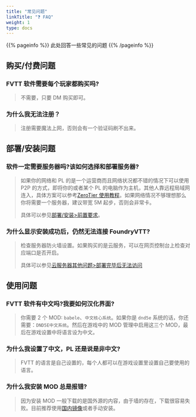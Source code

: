 ```yaml
---
title: "常见问题"
linkTitle: "❓ FAQ"
weight: 1
type: docs
---
```


{{% pageinfo %}}
此处回答一些常见的问题
{{% /pageinfo %}}

## 购买/付费问题

### FVTT 软件需要每个玩家都购买吗?
> 不需要，只要 DM 购买即可。

### 为什么我无法注册？
> 注册需要魔法上网，否则会有一个验证码刷不出来。

## 部署/安装问题

### 软件一定需要服务器吗?该如何选择和部署服务器?
> 如果你的网络和 PL 的是一个运营商而且网络状况都不错的情况下可以使用 P2P 的方式，即将你的或者某个 PL 的电脑作为主机，其他人靠远程局域网连入，具体方案可以参考[ZeroTier 使用教程](../../../deployment/p2p/zerotier)。如果网络情况不够理想那么你将需要一个服务器，建议带宽 5M 起步，否则会非常卡。
> 
> 具体可以参见[部署/安装>前置要求](../../deployment/#前置要求)。

### 为什么显示安装成功后，仍然无法连接 FoundryVTT?
> 检查服务器防火墙设置。如果购买的是云服务，可以在网页控制台上检查对应端口是否开启。
> 
> 具体可以参见[云服务器其他问题>部署完毕后无法访问](../../deployment/gettingstarted/cloud/#部署完毕后无法访问)

## 使用问题

### FVTT 软件有中文吗?我要如何汉化界面?
> 你需要 2 个 MOD: `babele`、`中文核心系统`。如果你是 `dnd5e` 系统的话，你还需要：`DND5E中文系统`。然后在游戏中的 MOD 管理中启用这三个 MOD，最后在游戏设置中将语言设为中文。

### 为什么我设置了中文，PL 还是说是非中文?
> FVTT 的语言是自己设置的，每个人都可以在游戏设置里设置自己要使用的语言。

### 为什么我安装 MOD 总是报错?
> 因为安装 MOD 一般下载的是国外源的内容，由于墙的存在，下载很容易失败。目前推荐使用[国内镜像](../../modules/#如何使用国内镜像解决系统和-mod-难以安装的问题)或者手动安装。
